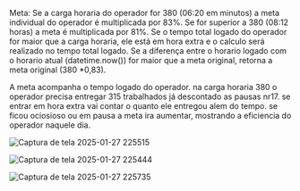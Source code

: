 
Meta: Se a carga horaria do operador for 380 (06:20 em minutos) a meta individual do operador é multiplicada por 83%. Se for superior a 380 (08:12 horas) a meta é multiplicada por 81%. Se o tempo total logado do operador for maior que a carga horaria, ele está em hora extra e o calculo será realizado no tempo total logado. Se a diferença entre o horario logado com o horario atual (datetime.now()) for maior que a meta original, retorna a meta original (380 *0,83).

A meta acompanha o tempo logado do operador. na carga horaria 380 o operador precisa entregar 315 trabalhados já descontado as pausas nr17. se entrar em hora extra vai contar o quanto ele entregou alem do tempo. se ficou ociosioso ou em pausa a meta ira aumentar, mostrando a eficiencia do operador naquele dia.


![Captura de tela 2025-01-27 225515](https://github.com/user-attachments/assets/34b2c0a6-e675-4bb5-a8d0-624fe9666c5f)

![Captura de tela 2025-01-27 225444](https://github.com/user-attachments/assets/98c2551b-0046-43bb-8973-b8697c0bea3b)

![Captura de tela 2025-01-27 225735](https://github.com/user-attachments/assets/95261cf6-5188-4f54-8cdb-b9f8abd21e3f)
